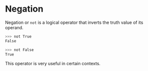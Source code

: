 # Negation

Negation or `not` is a logical operator that inverts the truth value of its operand.

```sh
>>> not True
False

>>> not False
True
```

This operator is very useful in certain contexts.
